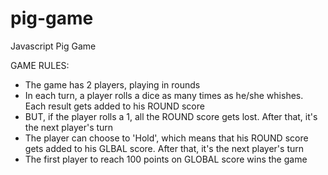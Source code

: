 # pig-game
Javascript Pig Game


GAME RULES:

- The game has 2 players, playing in rounds
- In each turn, a player rolls a dice as many times as he/she whishes. Each result gets added to his ROUND score
- BUT, if the player rolls a 1, all the ROUND score gets lost. After that, it's the next player's turn
- The player can choose to 'Hold', which means that his ROUND score gets added to his GLBAL score. After that, it's the next player's turn
- The first player to reach 100 points on GLOBAL score wins the game
